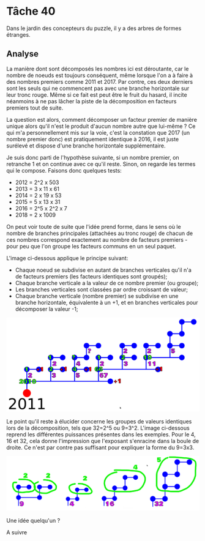 # Tâche 40

Dans le jardin des concepteurs du puzzle, il y a des arbres de formes étranges.


## Analyse

La manière dont sont décomposés les nombres ici est déroutante, car le nombre de noeuds est toujours conséquent, même lorsque l'on a à faire à des nombres premiers comme 2011 et 2017. Par contre, ces deux derniers sont les seuls qui ne commencent pas avec une branche horizontale sur leur tronc rouge. Même si ce fait est peut être le fruit du hasard, il incite néanmoins à ne pas lâcher la piste de la décomposition en facteurs premiers tout de suite.

La question est alors, comment décomposer un facteur premier de manière unique alors qu'il n'est le produit d'aucun nombre autre que lui-même ? Ce qui m'a personnellement mis sur la voie, c'est la constation que 2017 (un nombre premier donc) est pratiquement identique à 2016, il est juste surélevé et dispose d'une branche horizontale supplémentaire.

Je suis donc parti de l'hypothèse suivante, si un nombre premier, on retranche 1 et on continue avec ce qu'il reste. Sinon, on regarde les termes qui le compose. Faisons donc quelques tests:

* 2012 = 2^2 x 503
* 2013 = 3 x 11 x 61
* 2014 = 2 x 19 x 53
* 2015 = 5 x 13 x 31
* 2016 = 2^5 x 2^2 x 7
* 2018 = 2 x 1009

On peut voir toute de suite que l'idée prend forme, dans le sens où le nombre de branches principales (attachées au tronc rouge) de chacun de ces nombres correspond exactement au nombre de facteurs premiers - pour peu que l'on groupe les facteurs communs en un seul paquet.

L'image ci-dessous applique le principe suivant:

* Chaque noeud se subdivise en autant de branches verticales qu'il n'a de facteurs premiers (les facteurs identiques sont groupés);
* Chaque branche verticale a la valeur de ce nombre premier (ou groupe);
* Les branches verticales sont classées par ordre croissant de valeur;
* Chaque branche verticale (nombre premier) se subdivise en une branche horizontale, équivalente à un +1, et en branches verticales pour décomposer la valeur -1;

![2011](40-2011.png)

Le point qu'il reste à élucider concerne les groupes de valeurs identiques lors de la décomposition, tels que 32=2^5 ou 9=3^2. L'image ci-dessous reprend les différentes puissances présentes dans les exemples. Pour le 4, 16 et 32, cela donne l'impression que l'exposant s'enracine dans la boule de droite. Ce n'est par contre pas suffisant pour expliquer la forme du 9=3x3.

![Power](40-Power.png)

Une idée quelqu'un ?

A suivre
